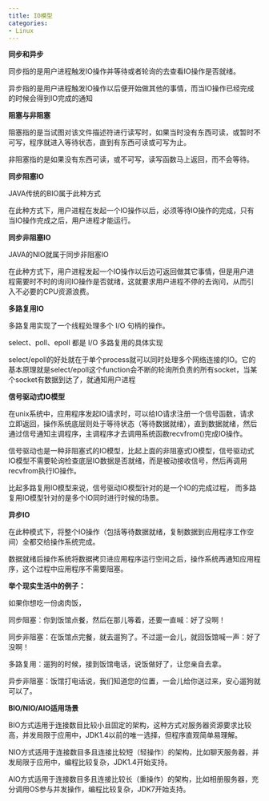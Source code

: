 ```yaml
---
title: IO模型
categories: 
- Linux
---
```


**同步和异步**

同步指的是用户进程触发IO操作并等待或者轮询的去查看IO操作是否就绪。

异步指的是用户进程触发IO操作以后便开始做其他的事情，而当IO操作已经完成的时候会得到IO完成的通知

**阻塞与非阻塞**

阻塞指的是当试图对该文件描述符进行读写时，如果当时没有东西可读，或暂时不可写，程序就进入等待状态，直到有东西可读或可写为止。

非阻塞指的是如果没有东西可读，或不可写，读写函数马上返回，而不会等待。

**同步阻塞IO**

JAVA传统的BIO属于此种方式

在此种方式下，用户进程在发起一个IO操作以后，必须等待IO操作的完成，只有当IO操作完成之后，用户进程才能运行。

**同步非阻塞IO**

JAVA的NIO就属于同步非阻塞IO

在此种方式下，用户进程发起一个IO操作以后边可返回做其它事情，但是用户进程需要时不时的询问IO操作是否就绪，这就要求用户进程不停的去询问，从而引入不必要的CPU资源浪费。

**多路复用IO**

多路复用实现了一个线程处理多个 I/O 句柄的操作。

select、poll、epoll 都是 I/O 多路复用的具体实现

select/epoll的好处就在于单个process就可以同时处理多个网络连接的IO。它的基本原理就是select/epoll这个function会不断的轮询所负责的所有socket，当某个socket有数据到达了，就通知用户进程

**信号驱动式IO模型**

在unix系统中，应用程序发起IO请求时，可以给IO请求注册一个信号函数，请求立即返回，操作系统底层则处于等待状态（等待数据就绪），直到数据就绪，然后通过信号通知主调程序，主调程序才去调用系统函数recvfrom()完成IO操作。

信号驱动也是一种非阻塞式的IO模型，比起上面的非阻塞式IO模型，信号驱动式IO模型不需要轮询检查底层IO数据是否就绪，而是被动接收信号，然后再调用recvfrom执行IO操作。

比起多路复用IO模型来说，信号驱动IO模型针对的是一个IO的完成过程， 而多路复用IO模型针对的是多个IO同时进行时候的场景。

**异步IO**

在此种模式下，将整个IO操作（包括等待数据就绪，复制数据到应用程序工作空间）全都交给操作系统完成。

数据就绪后操作系统将数据拷贝进应用程序运行空间之后，操作系统再通知应用程序，这个过程中应用程序不需要阻塞。

**举个现实生活中的例子：**

如果你想吃一份卤肉饭，

同步阻塞：你到饭馆点餐，然后在那儿等着，还要一直喊：好了没啊！

同步非阻塞：在饭馆点完餐，就去遛狗了。不过遛一会儿，就回饭馆喊一声：好了没啊！

多路复用：遛狗的时候，接到饭馆电话，说饭做好了，让您亲自去拿。

异步非阻塞：饭馆打电话说，我们知道您的位置，一会儿给你送过来，安心遛狗就可以了。

**BIO/NIO/AIO适用场景**

BIO方式适用于连接数目比较小且固定的架构，这种方式对服务器资源要求比较高，并发局限于应用中，JDK1.4以前的唯一选择，但程序直观简单易理解。

NIO方式适用于连接数目多且连接比较短（轻操作）的架构，比如聊天服务器，并发局限于应用中，编程比较复杂，JDK1.4开始支持。

AIO方式适用于连接数目多且连接比较长（重操作）的架构，比如相册服务器，充分调用OS参与并发操作，编程比较复杂，JDK7开始支持。